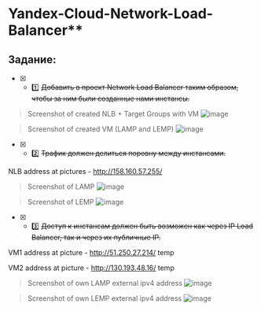 # Yandex-Cloud-Network-Load-Balancer**

## Задание:
* [x] - :one: ~~Добавить в проект Network Load Balancer таким образом, чтобы за ним были созданные нами инстансы.~~


>Screenshot of created NLB + Target Groups with VM
![image](https://db3pap003files.storage.live.com/y4m5uIIJ1cyKWb_iO9FlZFTxprKAlOHPfcqUW0N1RAdHakcoiCpiMAplfDwE2ZTJfRD1CXvtJMOa_ThxD8pupMi-yaHW0T-n4BaENn8F8d83P9wKsmUFamvTwqbZT45_iNy0QFbR6Sf0JOob24TkrCT-g_wkh7AQXSTw4HODEb2Bm4lF4C7FQeG_UvVBAURA2hTe7zv3igEqskcffa0iLVc_A/NLB_WITH_VM.jpg?psid=1&width=1627&height=802)

>Screenshot of created VM (LAMP and LEMP)
![image](https://db3pap003files.storage.live.com/y4mL-lDT5CpIMtiA0fyPYemiLdB3vQQGHXwo9gtxB5t1hiiwBQ0ZS_sGTPqtU8ebfL3qDvH_IxJibVYDSjwl2zPV3JhFlomZFGOG5BqV5z7y5P6-1d3S0DVjlIrklIOPJP6_a5lwiGSJL-gDQBlEWMLwQlIiEjbhE8el61_gESkaHTPVC9XEUfHc4npC1FjuVvo-a7A7djTBY7ITeWRYEU3aQ/VM_LEMP%2BLAMP.jpg?psid=1&width=1775&height=558) 

* [x] - :two: ~~Трафик должен делиться поровну между инстансами.~~

 NLB address at pictures - http://158.160.57.255/

>Screenshot of LAMP
![image](https://db3pap003files.storage.live.com/y4mqSIY27DXGl8rsyraXyxtDdotcBhQK1MGMwxGd7dYqHd70ZdRDthY7ZLGpgcXg9B1qxQ1dqHyw7TdwnCL1POYHESd3yV0CX4DPO0W9drhPtnYzRbb1Bc-9v_Q5DigSld6PNE9ubrqh6kezCLJUhoTe2vS5LfZhnNkRP8mVC7h-LHFqgonayPGRLCEU4sp0pvu1_dgYORsLG8kegRgiKrIFA/LAMP_FROM_NLB.jpg?psid=1&width=1542&height=802)

>Screenshot of LEMP
![image](https://db3pap003files.storage.live.com/y4myLWH96KN5YmmbbmrE3yUDjx6EYniaM12aNZ-cjRkb3k9QhQOcPJNKJa2wmbvW1EygX4cXtjSPC_6a3vqVQNtA6OuHjWE3tgL9Q5YEcx6-Mfk5uy96KdL0Zh1J4-6V8lgcVukzsnvPWYWw0bjYPhco81EcVFTXqbyHsiq8cNrk-9EQZqPtSr-_SI2Reqy7boS4R3-9jvEAq68ZI-Wcdjlfg/LEMP_FROM_NLB.jpg?psid=1&width=1802&height=662)

* [x] - :three: ~~Доступ к инстансам должен быть возможен как через IP Load Balancer, так и через их публичные IP.~~

 VM1 address at picture - http://51.250.27.214/ temp
 
 VM2 address at picture - http://130.193.48.16/ temp

 >Screenshot of own LAMP external ipv4 address 
 ![image](https://db3pap003files.storage.live.com/y4mgy44KVi5I0XbmP6cW50Z18zdP4D4bk1IPknTXNb9bq2x6vxXKp06CcjRnilkPH3aRMuN1fU4OieZG3RIli2D3BVdIi-IK9KYvMMxt5nRNq5OX_VAsZFN5xmE2c2cDEcVFL-7AjOUmHCaNpXlLuiEKbeTnl60TOtkSDKY7FvlUEOkqA9_Axk82inCAy5uHHeU79v3hadaIi9sfrGOxC8n0Q/LAMP_OWN_PUBLIC.jpg?psid=1&width=1461&height=802)
 
 >Screenshot of own LEMP external ipv4 address
 ![image](https://db3pap003files.storage.live.com/y4mFOkbFalCASGyD2o5XQe0oJVxhjr11bd5eWDX6LboMUhW2uxQLE-OTOboUuj1j3maAKIS4yHlvbLhSgGPT6MYk4ApWyMmoCZ3pDEG7eE2SphfWuzbu9NSuiJbFywFNKe1DSrHAf4RVwy2lVoZxTP0smzqqapsamQS4hE7ai1tnHGVaz8lmGPN874lku5b5QldsIczW2CghF6fzK8FcnCQKw/LEMP_OWN_PUBLIC.jpg?psid=1&width=1570&height=608)
 

